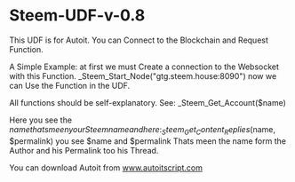# Steem-UDF-v-0.8

This UDF is for Autoit.
You can Connect to the Blockchain and Request Function.

A Simple Example:
at first we must Create a connection to the Websocket with this Function.
_Steem_Start_Node("gtg.steem.house:8090")
now we can Use the Function in the UDF.

All functions should be self-explanatory. 
See:
_Steem_Get_Account($name)

Here you see the $name thats meen your Steemname
and here :
_Steem_Get_Content_Replies($name, $permalink)
you see $name and $permalink
Thats meen the name form the Author and his Permalink too his Thread.

You can download Autoit from
www.autoitscript.com
